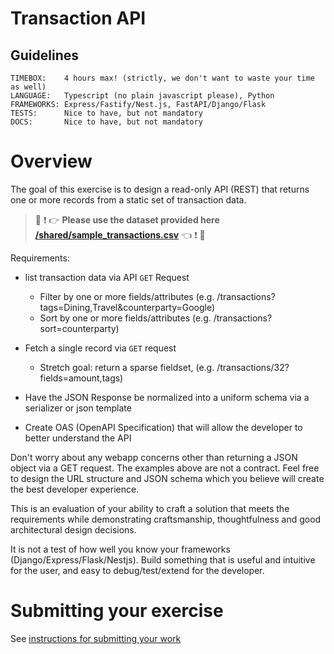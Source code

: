 # Transaction API

## Guidelines
```
TIMEBOX:    4 hours max! (strictly, we don't want to waste your time as well)
LANGUAGE:   Typescript (no plain javascript please), Python
FRAMEWORKS: Express/Fastify/Nest.js, FastAPI/Django/Flask
TESTS:      Nice to have, but not mandatory
DOCS:       Nice to have, but not mandatory
```

# Overview
The goal of this exercise is to design a read-only API (REST) that returns one or more records from a static set of transaction data.

> :rotating_light: :exclamation: :point_right: **Please use the dataset provided here [/shared/sample_transactions.csv](/shared/sample_transactions.csv)** :point_left: :exclamation: :rotating_light:

Requirements: 
* list transaction data via API `GET` Request
    * Filter by one or more fields/attributes (e.g. /transactions?tags=Dining,Travel&counterparty=Google)
    * Sort by one or more fields/attributes (e.g. /transactions?sort=counterparty)
* Fetch a single record via `GET` request
    * Stretch goal: return a sparse fieldset, (e.g. /transactions/32?fields=amount,tags)

* Have the JSON Response be normalized into a uniform schema via a serializer or json template
* Create OAS (OpenAPI Specification) that will allow the developer to better understand the API

Don't worry about any webapp concerns other than returning a JSON object via a GET request.
The examples above are not a contract. Feel free to design the URL structure and JSON schema which you believe will create the best developer experience.

This is an evaluation of your ability to craft a solution that meets the requirements while demonstrating craftsmanship, thoughtfulness and good architectural design decisions. 

It is not a test of how well you know your frameworks (Django/Express/Flask/Nestjs). Build something that is useful and intuitive for the user, and easy to debug/test/extend for the developer. 

# Submitting your exercise 

See [instructions for submitting your work](https://github.com/bunker-tech/take-home-exercises/blob/master/README.md#general-instructions)
